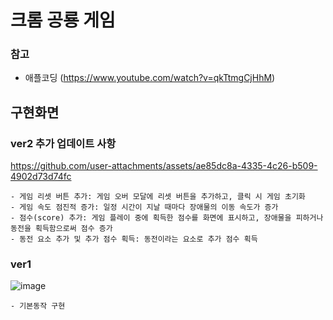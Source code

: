 # 크롬 공룡 게임

### 참고
- 애플코딩 (https://www.youtube.com/watch?v=qkTtmgCjHhM)

## 구현화면

### ver2 추가 업데이트 사항
https://github.com/user-attachments/assets/ae85dc8a-4335-4c26-b509-4902d73d74fc

```
- 게임 리셋 버튼 추가: 게임 오버 모달에 리셋 버튼을 추가하고, 클릭 시 게임 초기화
- 게임 속도 점진적 증가: 일정 시간이 지날 때마다 장애물의 이동 속도가 증가
- 점수(score) 추가: 게임 플레이 중에 획득한 점수를 화면에 표시하고, 장애물을 피하거나 동전을 획득함으로써 점수 증가
- 동전 요소 추가 및 추가 점수 획득: 동전이라는 요소로 추가 점수 획득
```

### ver1
![image](https://github.com/raheego/toy-run/assets/54056684/6aa84181-2246-4918-9a45-ecb592180dee)
```
- 기본동작 구현
```


